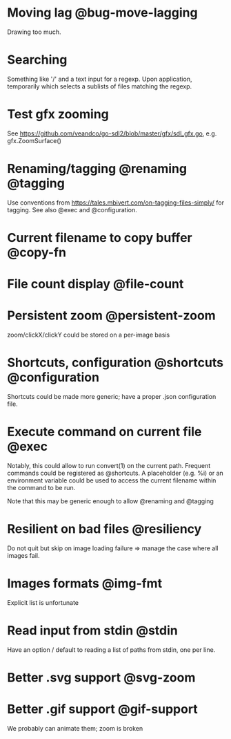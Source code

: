 # Moving lag @bug-move-lagging
Drawing too much.

# Searching
Something like '/' and a text input for a regexp. Upon application, temporarily
which selects a sublists of files matching the regexp.

# Test gfx zooming
See <https://github.com/veandco/go-sdl2/blob/master/gfx/sdl_gfx.go>, e.g. gfx.ZoomSurface()

# Renaming/tagging @renaming @tagging
Use conventions from <https://tales.mbivert.com/on-tagging-files-simply/> for
tagging. See also @exec and @configuration.

# Current filename to copy buffer @copy-fn

# File count display @file-count

# Persistent zoom @persistent-zoom
zoom/clickX/clickY could be stored on a per-image basis

# Shortcuts, configuration @shortcuts @configuration
Shortcuts could be made more generic; have a proper
.json configuration file.

# Execute command on current file @exec
Notably, this could allow to run convert(1) on the current path. Frequent
commands could be registered as @shortcuts. A placeholder (e.g. %i) or
an environment variable could be used to access the current filename within
the command to be run.

Note that this may be generic enough to allow @renaming and @tagging

# Resilient on bad files @resiliency
Do not quit but skip on image loading failure => manage the case
where all images fail.

# Images formats @img-fmt
Explicit list is unfortunate

# Read input from stdin @stdin
Have an option / default to reading a list of paths from
stdin, one per line.

# Better .svg support @svg-zoom

# Better .gif support @gif-support
We probably can animate them; zoom is broken
